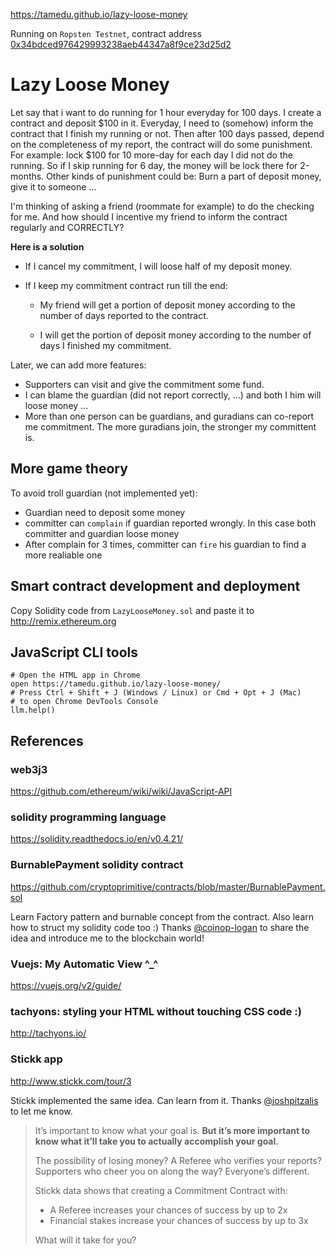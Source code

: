 https://tamedu.github.io/lazy-loose-money

Running on `Ropsten Testnet`, contract address [0x34bdced976429993238aeb44347a8f9ce23d25d2](https://ropsten.etherscan.io/address/0x34bdced976429993238aeb44347a8f9ce23d25d2)

# Lazy Loose Money

Let say that i want to do running for 1 hour everyday for 100 days. I create a contract and deposit $100 in it. Everyday, I need to (somehow) inform the contract that I finish my running or not. Then after 100 days passed, depend on the completeness of my report, the contract will do some punishment. For example: lock $100 for 10 more-day for each day I did not do the running. So if I skip running for 6 day, the money will be lock there for 2-months. Other kinds of punishment could be: Burn a part of deposit money, give it to someone ...

I'm thinking of asking a friend (roommate for example) to do the checking for me. And how should I incentive my friend to inform the contract regularly and CORRECTLY?

**Here is a solution**

* If I cancel my commitment, I will loose half of my deposit money.

* If I keep my commitment contract run till the end:

    - My friend will get a portion of deposit money according to the number of days reported to the contract.

    - I will get the portion of deposit money according to the number of days I finished my commitment.

Later, we can add more features:
* Supporters can visit and give the commitment some fund.
* I can blame the guardian (did not report correctly, ...) and both I him will loose money ...
* More than one person can be guardians, and guradians can co-report me commitment. The more guradians join, the stronger my committent is.

## More game theory
To avoid troll guardian (not implemented yet):
* Guardian need to deposit some money
* committer can `complain` if guardian reported wrongly. In this case both committer and guardian loose money
* After complain for 3 times, committer can `fire` his guardian to find a more realiable one

## Smart contract development and deployment
Copy Solidity code from `LazyLooseMoney.sol` and paste it to http://remix.ethereum.org

## JavaScript CLI tools
```
# Open the HTML app in Chrome
open https://tamedu.github.io/lazy-loose-money/
# Press Ctrl + Shift + J (Windows / Linux) or Cmd + Opt + J (Mac)
# to open Chrome DevTools Console
llm.help()
```

## References
### web3j3
https://github.com/ethereum/wiki/wiki/JavaScript-API

### solidity programming language
https://solidity.readthedocs.io/en/v0.4.21/

### BurnablePayment solidity contract
https://github.com/cryptoprimitive/contracts/blob/master/BurnablePayment.sol

Learn Factory pattern and burnable concept from the contract. Also learn how to struct my solidity code too :) Thanks [@coinop-logan](https://github.com/coinop-logan) to share the idea and introduce me to the blockchain world!

### Vuejs: My Automatic View ^_^
https://vuejs.org/v2/guide/

### tachyons: styling your HTML without touching CSS code :)
http://tachyons.io/

### Stickk app
http://www.stickk.com/tour/3

Stickk implemented the same idea. Can learn from it. Thanks [@joshpitzalis](https://github.com/joshpitzalis) to let me know.

> It’s important to know what your goal is. **But it’s more important to know what it’ll take you to actually accomplish your goal.**
>
> The possibility of losing money? A Referee who verifies your reports? Supporters who cheer you on along the way? Everyone’s different.
>
> Stickk data shows that creating a Commitment Contract with:
> * A Referee increases your chances of success by up to 2x
> * Financial stakes increase your chances of success by up to 3x
>
> What will it take for you?

